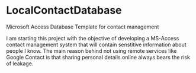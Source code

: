 # LocalContactDatabase
Microsoft Access Database Template for contact management 

I am starting this project with the objective of developing a MS-Access contact management system that will contain senstitive information about people I know. The main reason behind not using remote services like Google Contact is that sharing personal details online always bears the risk of leakage.
